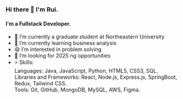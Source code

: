 ### Hi there 👋 I'm Rui.
#### I'm a Fullstack Developer.


- 🔭 I’m currently a graduate student at Northeastern University
- 🌱 I’m currently learning business analysis
- 😄 I’m interested in problem solving
- 🤔 I’m looking for 2025 ng opportunities
- ⚡ Skills: <br>Languages: Java, JavaScript, Python, HTML5, CSS3, SQL.<br>
Libraries and Frameworks: React, Node.js, Express.js, SpringBoot, Redux, Tailwind CSS.
<br>Tools: Git, GitHub, MongoDB, MySQL, AWS, Figma.

<!--
**laughtale678/laughtale678** is a ✨ _special_ ✨ repository because its `README.md` (this file) appears on your GitHub profile.

Here are some ideas to get you started:

- 🔭 I’m currently working on ...
- 🌱 I’m currently learning ...
- 👯 I’m looking to collaborate on ...
- 🤔 I’m looking for help with ...
- 💬 Ask me about ...
- 📫 How to reach me: ...
- 😄 Pronouns: ...
- ⚡ Fun fact: ...
-->
